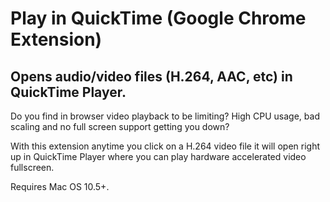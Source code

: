 # Play in QuickTime (Google Chrome Extension)
## Opens audio/video files (H.264, AAC, etc) in QuickTime Player.

Do you find in browser video playback to be limiting? High CPU usage, bad scaling and no full screen support getting you down?

With this extension anytime you click on a H.264 video file it will open right up in QuickTime Player where you can play hardware accelerated video fullscreen.

Requires Mac OS 10.5+.
